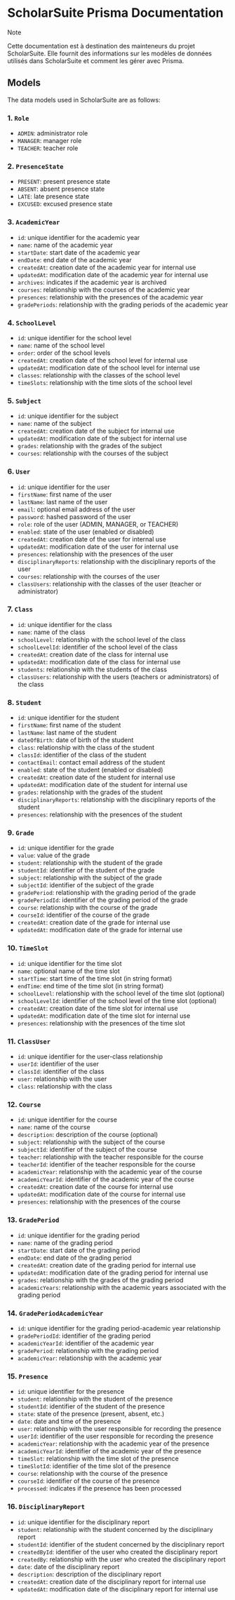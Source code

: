 # ScholarSuite Prisma Documentation

> [!NOTE]
> Cette documentation est à destination des mainteneurs du projet ScholarSuite. Elle fournit des informations sur les modèles de données utilisés dans ScholarSuite et comment les gérer avec Prisma.

## Models

The data models used in ScholarSuite are as follows:

### 1. `Role`

- `ADMIN`: administrator role
- `MANAGER`: manager role
- `TEACHER`: teacher role

### 2. `PresenceState`

- `PRESENT`: present presence state
- `ABSENT`: absent presence state
- `LATE`: late presence state
- `EXCUSED`: excused presence state

### 3. `AcademicYear`

- `id`: unique identifier for the academic year
- `name`: name of the academic year
- `startDate`: start date of the academic year
- `endDate`: end date of the academic year
- `createdAt`: creation date of the academic year for internal use
- `updatedAt`: modification date of the academic year for internal use
- `archives`: indicates if the academic year is archived
- `courses`: relationship with the courses of the academic year
- `presences`: relationship with the presences of the academic year
- `gradePeriods`: relationship with the grading periods of the academic year

### 4. `SchoolLevel`

- `id`: unique identifier for the school level
- `name`: name of the school level
- `order`: order of the school levels
- `createdAt`: creation date of the school level for internal use
- `updatedAt`: modification date of the school level for internal use
- `classes`: relationship with the classes of the school level
- `timeSlots`: relationship with the time slots of the school level

### 5. `Subject`

- `id`: unique identifier for the subject
- `name`: name of the subject
- `createdAt`: creation date of the subject for internal use
- `updatedAt`: modification date of the subject for internal use
- `grades`: relationship with the grades of the subject
- `courses`: relationship with the courses of the subject

### 6. `User`

- `id`: unique identifier for the user
- `firstName`: first name of the user
- `lastName`: last name of the user
- `email`: optional email address of the user
- `password`: hashed password of the user
- `role`: role of the user (ADMIN, MANAGER, or TEACHER)
- `enabled`: state of the user (enabled or disabled)
- `createdAt`: creation date of the user for internal use
- `updatedAt`: modification date of the user for internal use
- `presences`: relationship with the presences of the user
- `disciplinaryReports`: relationship with the disciplinary reports of the user
- `courses`: relationship with the courses of the user
- `classUsers`: relationship with the classes of the user (teacher or administrator)

### 7. `Class`

- `id`: unique identifier for the class
- `name`: name of the class
- `schoolLevel`: relationship with the school level of the class
- `schoolLevelId`: identifier of the school level of the class
- `createdAt`: creation date of the class for internal use
- `updatedAt`: modification date of the class for internal use
- `students`: relationship with the students of the class
- `classUsers`: relationship with the users (teachers or administrators) of the class

### 8. `Student`

- `id`: unique identifier for the student
- `firstName`: first name of the student
- `lastName`: last name of the student
- `dateOfBirth`: date of birth of the student
- `class`: relationship with the class of the student
- `classId`: identifier of the class of the student
- `contactEmail`: contact email address of the student
- `enabled`: state of the student (enabled or disabled)
- `createdAt`: creation date of the student for internal use
- `updatedAt`: modification date of the student for internal use
- `grades`: relationship with the grades of the student
- `disciplinaryReports`: relationship with the disciplinary reports of the student
- `presences`: relationship with the presences of the student

### 9. `Grade`

- `id`: unique identifier for the grade
- `value`: value of the grade
- `student`: relationship with the student of the grade
- `studentId`: identifier of the student of the grade
- `subject`: relationship with the subject of the grade
- `subjectId`: identifier of the subject of the grade
- `gradePeriod`: relationship with the grading period of the grade
- `gradePeriodId`: identifier of the grading period of the grade
- `course`: relationship with the course of the grade
- `courseId`: identifier of the course of the grade
- `createdAt`: creation date of the grade for internal use
- `updatedAt`: modification date of the grade for internal use

### 10. `TimeSlot`

- `id`: unique identifier for the time slot
- `name`: optional name of the time slot
- `startTime`: start time of the time slot (in string format)
- `endTime`: end time of the time slot (in string format)
- `schoolLevel`: relationship with the school level of the time slot (optional)
- `schoolLevelId`: identifier of the school level of the time slot (optional)
- `createdAt`: creation date of the time slot for internal use
- `updatedAt`: modification date of the time slot for internal use
- `presences`: relationship with the presences of the time slot

### 11. `ClassUser`

- `id`: unique identifier for the user-class relationship
- `userId`: identifier of the user
- `classId`: identifier of the class
- `user`: relationship with the user
- `class`: relationship with the class

### 12. `Course`

- `id`: unique identifier for the course
- `name`: name of the course
- `description`: description of the course (optional)
- `subject`: relationship with the subject of the course
- `subjectId`: identifier of the subject of the course
- `teacher`: relationship with the teacher responsible for the course
- `teacherId`: identifier of the teacher responsible for the course
- `academicYear`: relationship with the academic year of the course
- `academicYearId`: identifier of the academic year of the course
- `createdAt`: creation date of the course for internal use
- `updatedAt`: modification date of the course for internal use
- `presences`: relationship with the presences of the course

### 13. `GradePeriod`

- `id`: unique identifier for the grading period
- `name`: name of the grading period
- `startDate`: start date of the grading period
- `endDate`: end date of the grading period
- `createdAt`: creation date of the grading period for internal use
- `updatedAt`: modification date of the grading period for internal use
- `grades`: relationship with the grades of the grading period
- `academicYears`: relationship with the academic years associated with the grading period

### 14. `GradePeriodAcademicYear`

- `id`: unique identifier for the grading period-academic year relationship
- `gradePeriodId`: identifier of the grading period
- `academicYearId`: identifier of the academic year
- `gradePeriod`: relationship with the grading period
- `academicYear`: relationship with the academic year

### 15. `Presence`

- `id`: unique identifier for the presence
- `student`: relationship with the student of the presence
- `studentId`: identifier of the student of the presence
- `state`: state of the presence (present, absent, etc.)
- `date`: date and time of the presence
- `user`: relationship with the user responsible for recording the presence
- `userId`: identifier of the user responsible for recording the presence
- `academicYear`: relationship with the academic year of the presence
- `academicYearId`: identifier of the academic year of the presence
- `timeSlot`: relationship with the time slot of the presence
- `timeSlotId`: identifier of the time slot of the presence
- `course`: relationship with the course of the presence
- `courseId`: identifier of the course of the presence
- `processed`: indicates if the presence has been processed

### 16. `DisciplinaryReport`

- `id`: unique identifier for the disciplinary report
- `student`: relationship with the student concerned by the disciplinary report
- `studentId`: identifier of the student concerned by the disciplinary report
- `createdById`: identifier of the user who created the disciplinary report
- `createdBy`: relationship with the user who created the disciplinary report
- `date`: date of the disciplinary report
- `description`: description of the disciplinary report
- `createdAt`: creation date of the disciplinary report for internal use
- `updatedAt`: modification date of the disciplinary report for internal use
